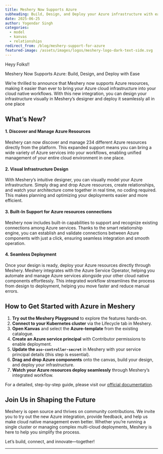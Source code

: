 ```yaml
---
title: Meshery Now Supports Azure
subheading: Build, Design, and Deploy your Azure infrastructure with ease
date: 2025-06-25
author: Yogendar Singh
categories: 
  - model
  - kanvas
  - relationships
redirect_from: /blog/meshery-support-for-azure
featured-image: /assets/images/logos/meshery-logo-dark-text-side.svg
---
```


Heyy Folks!!

Meshery Now Supports Azure: Build, Design, and Deploy with Ease

We’re thrilled to announce that Meshery now supports Azure resources, making it easier than ever to bring your Azure cloud infrastructure into your cloud native workflows. With this new integration, you can design your infrastructure visually in Meshery’s designer and deploy it seamlessly all in one place

## What’s New?


#### 1. Discover and Manage Azure Resources

Meshery can now discover and manage 234 different Azure resources directly from the platform. This expanded support means you can bring a wide variety of Azure services into your workflows, enabling unified management of your entire cloud environment in one place.

#### 2. Visual Infrastructure Design

With Meshery’s intuitive designer, you can visually model your Azure infrastructure. Simply drag and drop Azure resources, create relationships, and watch your architecture come together in real time, no coding required. This makes planning and optimizing your deployments easier and more efficient.

#### 3. Built-In Support for Azure resources connections

Meshery now includes built-in capabilities to support and recognize existing connections among Azure services. Thanks to the smart relationship engine, you can establish and validate connections between Azure components with just a click, ensuring seamless integration and smooth operation.

#### 4. Seamless Deployment

Once your design is ready, deploy your Azure resources directly through Meshery. Meshery integrates with the Azure Service Operator, helping you automate and manage Azure services alongside your other cloud native components effortlessly. This integrated workflow streamlines the process from design to deployment, helping you move faster and reduce manual errors.


## How to Get Started with Azure in Meshery

1. **Try out the Meshery Playground** to explore the features hands-on.  
2. **Connect to your Kubernetes cluster** via the Lifecycle tab in Meshery.  
3. **Open Kanvas** and select the **Azure-template** from the existing catalogue.  
4. **Create an Azure service principal** with Contributor permissions to enable deployment.  
5. **Update the `aso-controller-secret`** in Meshery with your service principal details (this step is essential).  
6. **Drag and drop Azure components** onto the canvas, build your design, and deploy your infrastructure.  
7. **Watch your Azure resources deploy seamlessly** through Meshery’s integrated workflow.

For a detailed, step-by-step guide, please visit our [official documentation](#).


## Join Us in Shaping the Future

Meshery is open source and thrives on community contributions. We invite you to try out the new Azure integration, provide feedback, and help us make cloud native management even better. Whether you’re running a single cluster or managing complex multi-cloud deployments, Meshery is here to help you simplify the process.

Let’s build, connect, and innovate—together!

---